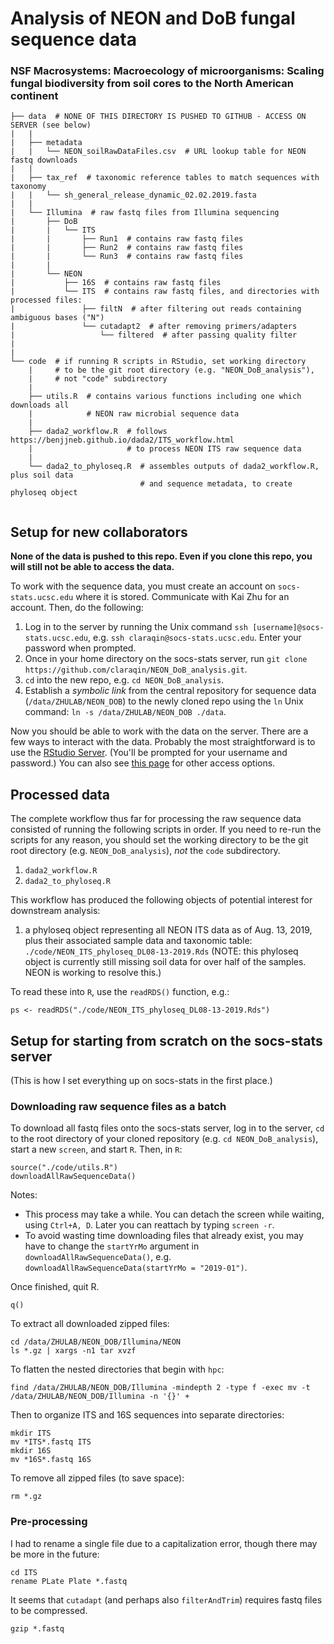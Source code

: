 # Analysis of NEON and DoB fungal sequence data
### NSF Macrosystems: Macroecology of microorganisms: Scaling fungal biodiversity from soil cores to the North American continent 

```
├── data  # NONE OF THIS DIRECTORY IS PUSHED TO GITHUB - ACCESS ON SERVER (see below)
|   |
|   ├── metadata
|   |   └── NEON_soilRawDataFiles.csv  # URL lookup table for NEON fastq downloads
|   |
|   ├── tax_ref  # taxonomic reference tables to match sequences with taxonomy
|   |   └── sh_general_release_dynamic_02.02.2019.fasta
|   |
|   └── Illumina  # raw fastq files from Illumina sequencing
|       ├── DoB
|       |   └── ITS
|       |       ├── Run1  # contains raw fastq files
|       |       ├── Run2  # contains raw fastq files
|       |       └── Run3  # contains raw fastq files
|       |   
|       └── NEON
|           ├── 16S  # contains raw fastq files
|           └── ITS  # contains raw fastq files, and directories with processed files:
|               ├── filtN  # after filtering out reads containing ambiguous bases ("N")
|               └── cutadapt2  # after removing primers/adapters
|                   └── filtered  # after passing quality filter
|                 
|
└── code  # if running R scripts in RStudio, set working directory
    |     # to be the git root directory (e.g. "NEON_DoB_analysis"), 
    |     # not "code" subdirectory
    |
    ├── utils.R  # contains various functions including one which downloads all
    |            # NEON raw microbial sequence data
    |
    ├── dada2_workflow.R  # follows https://benjjneb.github.io/dada2/ITS_workflow.html
    |                     # to process NEON ITS raw sequence data
    |
    └── dada2_to_phyloseq.R  # assembles outputs of dada2_workflow.R, plus soil data
                             # and sequence metadata, to create phyloseq object
    
```


## Setup for new collaborators

**None of the data is pushed to this repo. Even if you clone this repo, you will still not be able to access the data.**

To work with the sequence data, you must create an account on `socs-stats.ucsc.edu` where it is stored. Communicate with Kai Zhu for an account. Then, do the following:

1. Log in to the server by running the Unix command `ssh [username]@socs-stats.ucsc.edu`, e.g. `ssh claraqin@socs-stats.ucsc.edu`. Enter your password when prompted.
2. Once in your home directory on the socs-stats server, run `git clone https://github.com/claraqin/NEON_DoB_analysis.git`.
3. `cd` into the new repo, e.g. `cd NEON_DoB_analysis`.
3. Establish a *symbolic link* from the central repository for sequence data (`/data/ZHULAB/NEON_DOB`) to the newly cloned repo using the `ln` Unix command: `ln -s /data/ZHULAB/NEON_DOB ./data`.

Now you should be able to work with the data on the server. There are a few ways to interact with the data. Probably the most straightforward is to use the [RStudio Server](https://socs-stats.ucsc.edu:8787). (You'll be prompted for your username and password.) You can also see [this page](https://socs-stats.ucsc.edu/doku.php) for other access options.

## Processed data

The complete workflow thus far for processing the raw sequence data consisted of running the following scripts in order. If you need to re-run the scripts for any reason, you should set the working directory to be the git root directory (e.g. `NEON_DoB_analysis`), *not* the `code` subdirectory.

1. `dada2_workflow.R`
2. `dada2_to_phyloseq.R`

This workflow has produced the following objects of potential interest for downstream analysis:

1. a phyloseq object representing all NEON ITS data as of Aug. 13, 2019, plus their associated sample data and taxonomic table: `./code/NEON_ITS_phyloseq_DL08-13-2019.Rds` (NOTE: this phyloseq object is currently still missing soil data for over half of the samples. NEON is working to resolve this.)




To read these into `R`, use the `readRDS()` function, e.g.:

```
ps <- readRDS("./code/NEON_ITS_phyloseq_DL08-13-2019.Rds")
```


## Setup for starting from scratch on the socs-stats server

(This is how I set everything up on socs-stats in the first place.)


### Downloading raw sequence files as a batch

To download all fastq files onto the socs-stats server, log in to the server, `cd` to the root directory of your cloned repository (e.g. `cd NEON_DoB_analysis`), start a new `screen`, and start `R`. Then, in `R`:

```
source("./code/utils.R")
downloadAllRawSequenceData()
```

Notes: 
* This process may take a while. You can detach the screen while waiting, using `Ctrl+A, D`. Later you can reattach by typing `screen -r`.
* To avoid wasting time downloading files that already exist, you may have to change the `startYrMo` argument in `downloadAllRawSequenceData()`, e.g. `downloadAllRawSequenceData(startYrMo = "2019-01")`.

Once finished, quit R.

```
q()
```

To extract all downloaded zipped files:

```
cd /data/ZHULAB/NEON_DOB/Illumina/NEON
ls *.gz | xargs -n1 tar xvzf
```

To flatten the nested directories that begin with `hpc`:

```
find /data/ZHULAB/NEON_DOB/Illumina -mindepth 2 -type f -exec mv -t /data/ZHULAB/NEON_DOB/Illumina -n '{}' +
```

Then to organize ITS and 16S sequences into separate directories:

```
mkdir ITS
mv *ITS*.fastq ITS
mkdir 16S
mv *16S*.fastq 16S
```

To remove all zipped files (to save space):

```
rm *.gz
```


### Pre-processing

I had to rename a single file due to a capitalization error, though there may be more in the future:

```
cd ITS
rename PLate Plate *.fastq
```

It seems that `cutadapt` (and perhaps also `filterAndTrim`) requires fastq files to be compressed.

```
gzip *.fastq
```
